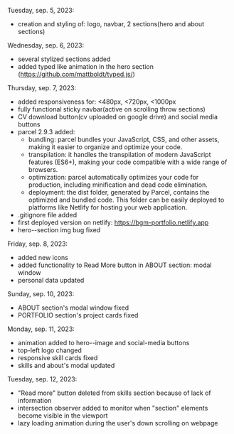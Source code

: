Tuesday, sep. 5, 2023:

- creation and styling of: logo, navbar, 2 sections(hero and about sections)

Wednesday, sep. 6, 2023:

- several stylized sections added
- added typed like animation in the hero section (https://github.com/mattboldt/typed.js/)

Thursday, sep. 7, 2023:

- added responsiveness for: <480px, <720px, <1000px
- fully functional sticky navbar(active on scrolling throw sections)
- CV download button(cv uploaded on google drive) and social media buttons
- parcel 2.9.3 added:
  - bundling: parcel bundles your JavaScript, CSS, and other assets, making it easier to organize and optimize your code.
  - transpilation: it handles the transpilation of modern JavaScript features (ES6+), making your code compatible with a wide range of browsers.
  - optimization: parcel automatically optimizes your code for production, including minification and dead code elimination.
  - deployment: the dist folder, generated by Parcel, contains the optimized and bundled code. This folder can be easily deployed to platforms like Netlify for hosting your web application.
- .gitignore file added
- first deployed version on netlify: https://bgm-portfolio.netlify.app
- hero--section img bug fixed

Friday, sep. 8, 2023:

- added new icons
- added functionality to Read More button in ABOUT section: modal window
- personal data updated

Sunday, sep. 10, 2023:

- ABOUT section's modal window fixed
- PORTFOLIO section's project cards fixed

Monday, sep. 11, 2023:

- animation added to hero--image and social-media buttons
- top-left logo changed
- responsive skill cards fixed
- skills and about's modal updated

Tuesday, sep. 12, 2023:

- "Read more" button deleted from skills section because of lack of information
- intersection observer added to monitor when "section" elements become visible in the viewport
- lazy loading animation during the user's down scrolling on webpage
